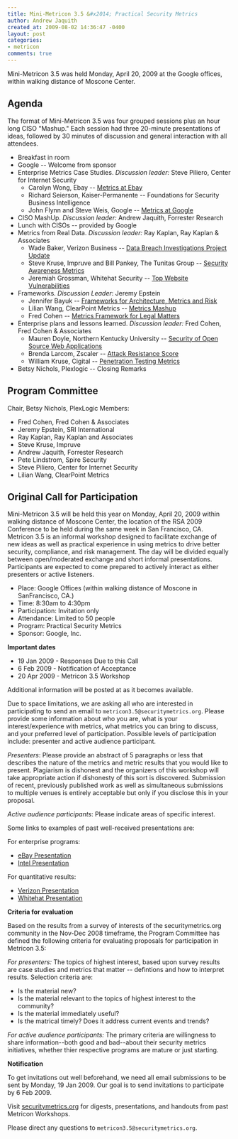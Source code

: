 ```yaml
---
title: Mini-Metricon 3.5 &#x2014; Practical Security Metrics
author: Andrew Jaquith
created_at: 2009-08-02 14:36:47 -0400
layout: post
categories:
- metricon
comments: true
---
```


Mini-Metricon 3.5 was held Monday, April 20, 2009 at the Google offices, within walking distance of Moscone Center.

<!-- more -->

## Agenda

The format of Mini-Metricon 3.5 was four grouped sessions plus an hour long CISO "Mashup." Each session had three 20-minute presentations of ideas, followed by 30 minutes of discussion and general interaction with all attendees.

* Breakfast in room
* Google -- Welcome from sponsor
* Enterprise Metrics Case Studies. _Discussion leader:_ Steve Piliero, Center for Internet Security
  * Carolyn Wong, Ebay -- [Metrics at Ebay](/attachments/Metricon-3.5-Wong-Metrics-At-Ebay.pdf)
  * Richard Seierson, Kaiser-Permanente -- Foundations for Security Business Intelligence
  * John Flynn and Steve Weis, Google -- [Metrics at Google](/attachments/Metricon-3.5-Flynn-Weis-Google-Metrics.pdf)
* CISO MashUp. _Discussion leader:_ Andrew Jaquith, Forrester Research
* Lunch with CISOs -- provided by Google
* Metrics from Real Data. _Discussion leader:_ Ray Kaplan, Ray Kaplan & Associates
  * Wade Baker, Verizon Business -- [Data Breach Investigations Project Update](/attachments/Metricon-3.5-Baker-DBIR.pdf)
  * Steve Kruse, Impruve and Bill Pankey, The Tunitas Group -- [Security Awareness Metrics](/attachments/Metricon-3.5-Kruse-Pankey-Awareness-Metrics.pdf)
  * Jeremiah Grossman, Whitehat Security -- [Top Website Vulnerabilities](/attachments/Metricon-3.5-Grossman-Web-Metrics.pdf)
* Frameworks. _Discussion Leader_: Jeremy Epstein
  * Jennifer Bayuk -- [Frameworks for Architecture, Metrics and Risk](/attachments/Metricon-3.5-Bayuk-Metrics-Framework.pdf)
  * Lilian Wang, ClearPoint Metrics -- [Metrics Mashup](/attachments/Metricon-3.5-Wang-Metrics-Mashup.pdf)
  * Fred Cohen -- [Metrics Framework for Legal Matters](/attachments/Metricon-3.5-Cohen-Forensics-Metrics.pdf)
* Enterprise plans and lessons learned. _Discussion leader:_ Fred Cohen, Fred Cohen & Associates
  * Mauren Doyle, Northern Kentucky University -- [Security of Open Source Web Applications](/attachments/Metricon-3.5-Doyle-App-Metrics.pdf)
  * Brenda Larcom, Zscaler -- [Attack Resistance Score](/attachments/Metricon-3.5-Larcom-Attack-Resistance.pdf)
  * William Kruse, Cigital -- [Penetration Testing Metrics](/attachments/Metricon-3.5-Kruse-Pen-Test-Metrics.pdf)
* Betsy Nichols, Plexlogic -- Closing Remarks

## Program Committee

Chair, Betsy Nichols, PlexLogic
Members:

* Fred Cohen, Fred Cohen & Associates
* Jeremy Epstein, SRI International 
* Ray Kaplan, Ray Kaplan and Associates 
* Steve Kruse, Impruve 
* Andrew Jaquith, Forrester Research
* Pete Lindstrom, Spire Security
* Steve Piliero, Center for Internet Security
* Lilian Wang, ClearPoint Metrics

## Original Call for Participation

Mini-Metricon 3.5 will be held this year on Monday, April 20, 2009 within walking distance of Moscone Center, the location of the RSA 2009 Conference to be held during the same week in San Francisco, CA.  Metricon 3.5 is an informal workshop designed to facilitate exchange of new ideas as well as practical experience in using metrics to drive better security, compliance, and risk management.  The day will be divided equally between open/moderated exchange and short informal presentations.  Participants are expected to come prepared to actively interact as either presenters or active listeners. 

* Place: Google Offices (within walking distance of Moscone in SanFrancisco, CA.) 
* Time: 8:30am to 4:30pm 
* Participation: Invitation only
* Attendance: Limited to 50 people 
* Program: Practical Security Metrics 
* Sponsor: Google, Inc. 
 
__Important dates__

* 19 Jan 2009 - Responses Due to this Call
* 6 Feb 2009 - Notification of Acceptance
* 20 Apr 2009 - Metricon 3.5 Workshop
 
Additional information will be posted at as it becomes available. 

Due to space limitations, we are asking all who are interested in participating to send an email to `metricon3.5@securitymetrics.org`.  Please provide some information about who you are, what is your interest/experience with metrics, what metrics you can bring to discuss, and your preferred level of participation. Possible levels of participation include: presenter and active audience participant. 

_Presenters_:  Please provide an abstract of 5 paragraphs or less that describes the nature of the metrics and metric results that you would like to present.  Plagiarism is dishonest and the organizers of this workshop will take appropriate action if dishonesty of this sort is discovered.  Submission of recent, previously published work as well as simultaneous submissions to multiple venues is entirely acceptable but only if you disclose this in your proposal.

_Active audience participants_: Please indicate areas of specific interest.

Some links to examples of past well-received presentations are:

For enterprise programs: 

* [eBay Presentation](/attachments/Metricon-3-Wong.pdf) 
* [Intel Presentation](/attachments/Metricon-2.5-Rosenquist-Security-Value.pdf) 

For quantitative results: 

* [Verizon Presentation](/attachments/Metricon-2.5-Baker-Incident-Response-Trends.pdf) 
* [Whitehat Presentation](/attachments/Metricon-2.5-Grossman-Web-Application-Metrics.pdf) 
 
__Criteria for evaluation__

Based on the results from a survey of interests of the securitymetrics.org community in the Nov-Dec 2008 timeframe, the Program Committee has defined the following criteria for evaluating proposals for participation in Metricon 3.5: 

_For presenters:_ The topics of highest interest, based upon survey results are case studies and metrics that matter -- defintions and how to interpret results. Selection criteria are:

* Is the material new?
* Is the material relevant to the topics of highest interest to the community?
* Is the material immediately useful?
* Is the matrical timely? Does it address current events and trends?

_For active audience participants:_ The primary criteria are willingness to share information--both good and bad--about their security metrics initiatives, whether thier respective programs are mature or just starting.

__Notification__ 
 
To get invitations out well beforehand, we need all email submissions to be sent by Monday, 19 Jan 2009.  Our goal is to send invitations to participate by 6 Feb 2009. 

Visit [securitymetrics.org](/blog/categories/metricon/) for digests, presentations, and handouts from past Metricon Workshops. 

Please direct any questions to `metricon3.5@securitymetrics.org`.

